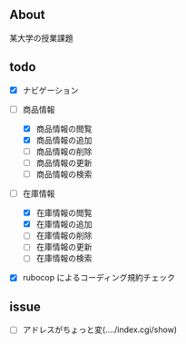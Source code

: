 ## About
某大学の授業課題

## todo

- [x] ナビゲーション

- [ ] 商品情報
  - [x] 商品情報の閲覧
  - [x] 商品情報の追加
  - [ ] 商品情報の削除
  - [ ] 商品情報の更新
  - [ ] 商品情報の検索

- [ ] 在庫情報
  - [x] 在庫情報の閲覧
  - [x] 在庫情報の追加
  - [ ] 在庫情報の削除
  - [ ] 在庫情報の更新
  - [ ] 在庫情報の検索

- [x] rubocop によるコーディング規約チェック

## issue
- [ ] アドレスがちょっと変(..../index.cgi/show)

